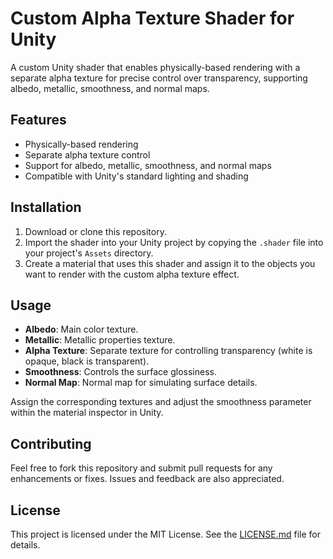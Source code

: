 # Custom Alpha Texture Shader for Unity

A custom Unity shader that enables physically-based rendering with a separate alpha texture for precise control over transparency, supporting albedo, metallic, smoothness, and normal maps.

## Features

- Physically-based rendering
- Separate alpha texture control
- Support for albedo, metallic, smoothness, and normal maps
- Compatible with Unity's standard lighting and shading

## Installation

1. Download or clone this repository.
2. Import the shader into your Unity project by copying the `.shader` file into your project's `Assets` directory.
3. Create a material that uses this shader and assign it to the objects you want to render with the custom alpha texture effect.

## Usage

- **Albedo**: Main color texture.
- **Metallic**: Metallic properties texture.
- **Alpha Texture**: Separate texture for controlling transparency (white is opaque, black is transparent).
- **Smoothness**: Controls the surface glossiness.
- **Normal Map**: Normal map for simulating surface details.

Assign the corresponding textures and adjust the smoothness parameter within the material inspector in Unity.

## Contributing

Feel free to fork this repository and submit pull requests for any enhancements or fixes. Issues and feedback are also appreciated.

## License

This project is licensed under the MIT License. See the [LICENSE.md](LICENSE.md) file for details.

